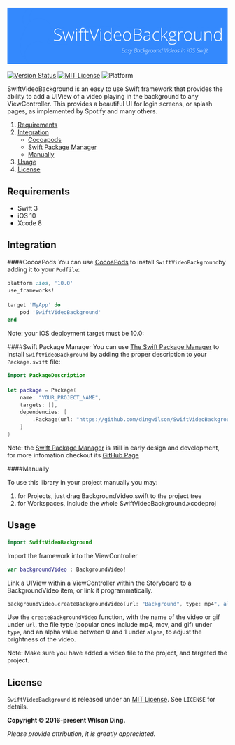 <p align="center">
  <img src="Assets/banner.png" width="780" title="SwiftVideoBackground">
</p>

[![Version Status](https://img.shields.io/cocoapods/v/SwiftVideoBackground.svg)][podLink]
[![MIT License](https://badges.frapsoft.com/os/mit/mit.png?v=103)][mitLink]
![Platform](https://img.shields.io/badge/platforms-iOS%2010.0+-333333.svg)

SwiftVideoBackground is an easy to use Swift framework that provides the ability to add a UIView of a video playing in the background to any ViewController. This provides a beautiful UI for login screens, or splash pages, as implemented by Spotify and many others.

1. [Requirements](#requrements)
2. [Integration](#integration)
    - [Cocoapods](#cocoapods)
    - [Swift Package Manager](#swift-package-manager)
    - [Manually](#manually)
3. [Usage](#usage)
4. [License](#license)

## Requirements

- Swift 3
- iOS 10
- Xcode 8

## Integration

####CocoaPods
You can use [CocoaPods](http://cocoapods.org/) to install `SwiftVideoBackground`by adding it to your `Podfile`:
```ruby
platform :ios, '10.0'
use_frameworks!

target 'MyApp' do
	pod 'SwiftVideoBackground'
end
```
Note: your iOS deployment target must be 10.0:

####Swift Package Manager
You can use [The Swift Package Manager](https://swift.org/package-manager) to install `SwiftVideoBackground` by adding the proper description to your `Package.swift` file:
```swift
import PackageDescription

let package = Package(
    name: "YOUR_PROJECT_NAME",
    targets: [],
    dependencies: [
        .Package(url: "https://github.com/dingwilson/SwiftVideoBackground.git", versions: Version(1,0,0)..<Version(2, .max, .max)),
    ]
)
```

Note: the [Swift Package Manager](https://swift.org/package-manager) is still in early design and development, for more infomation checkout its [GitHub Page](https://github.com/apple/swift-package-manager)

####Manually

To use this library in your project manually you may:  

1. for Projects, just drag BackgroundVideo.swift to the project tree
2. for Workspaces, include the whole SwiftVideoBackground.xcodeproj

## Usage

```swift
import SwiftVideoBackground
```
Import the framework into the ViewController

```swift
var backgroundVideo : BackgroundVideo!
```
Link a UIView within a ViewController within the Storyboard to a BackgroundVideo item, or link it programmatically.

```swift
backgroundVideo.createBackgroundVideo(url: "Background", type: mp4", alpha: 0.5)
```
Use the `createBackgroundVideo` function, with the name of the video or gif under `url`, the file type (popular ones include mp4, mov, and gif) under `type`, and an alpha value between 0 and 1 under `alpha`, to adjust the brightness of the video. 

Note: Make sure you have added a video file to the project, and targeted the project.

## License

`SwiftVideoBackground` is released under an [MIT License][mitLink]. See `LICENSE` for details.

**Copyright &copy; 2016-present Wilson Ding.**

*Please provide attribution, it is greatly appreciated.*

[podLink]:https://cocoapods.org/pods/SwiftVideoBackground
[mitLink]:http://opensource.org/licenses/MIT
